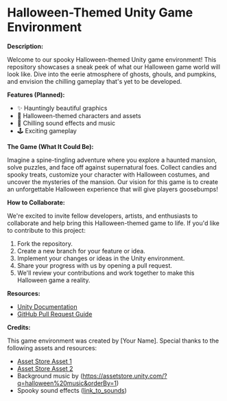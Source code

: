# Halloween-Themed Unity Game Environment

**Description:**

Welcome to our spooky Halloween-themed Unity game environment! This repository showcases a sneak peek of what our Halloween game world will look like. Dive into the eerie atmosphere of ghosts, ghouls, and pumpkins, and envision the chilling gameplay that's yet to be developed.

**Features (Planned):**

- ✨ Hauntingly beautiful graphics
- 🎃 Halloween-themed characters and assets
- 🌙 Chilling sound effects and music
- 🕹️ Exciting gameplay

**The Game (What It Could Be):**

Imagine a spine-tingling adventure where you explore a haunted mansion, solve puzzles, and face off against supernatural foes. Collect candies and spooky treats, customize your character with Halloween costumes, and uncover the mysteries of the mansion. Our vision for this game is to create an unforgettable Halloween experience that will give players goosebumps!

**How to Collaborate:**

We're excited to invite fellow developers, artists, and enthusiasts to collaborate and help bring this Halloween-themed game to life. If you'd like to contribute to this project:

1. Fork the repository.
2. Create a new branch for your feature or idea.
3. Implement your changes or ideas in the Unity environment.
4. Share your progress with us by opening a pull request.
5. We'll review your contributions and work together to make this Halloween game a reality.

**Resources:**

- [Unity Documentation](https://docs.unity3d.com)
- [GitHub Pull Request Guide](https://help.github.com/en/github/collaborating-with-issues-and-pull-requests/about-pull-requests)

**Credits:**

This game environment was created by [Your Name]. Special thanks to the following assets and resources:

- [Asset Store Asset 1](https://assetstore.unity.com/?q=halloween%20themed&orderBy=1)
- [Asset Store Asset 2]([link_to_asset2](https://assetstore.unity.com/?q=halloween%20&orderBy=1))
- Background music by (https://assetstore.unity.com/?q=halloween%20music&orderBy=1)
- Spooky sound effects ([link_to_sounds](https://assetstore.unity.com/?q=spooky%20sounds&orderBy=1))

